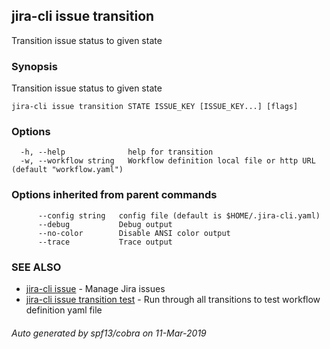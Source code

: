 ## jira-cli issue transition

Transition issue status to given state

### Synopsis

Transition issue status to given state

```
jira-cli issue transition STATE ISSUE_KEY [ISSUE_KEY...] [flags]
```

### Options

```
  -h, --help              help for transition
  -w, --workflow string   Workflow definition local file or http URL (default "workflow.yaml")
```

### Options inherited from parent commands

```
      --config string   config file (default is $HOME/.jira-cli.yaml)
      --debug           Debug output
      --no-color        Disable ANSI color output
      --trace           Trace output
```

### SEE ALSO

* [jira-cli issue](jira-cli_issue.md)	 - Manage Jira issues
* [jira-cli issue transition test](jira-cli_issue_transition_test.md)	 - Run through all transitions to test workflow definition yaml file

###### Auto generated by spf13/cobra on 11-Mar-2019
